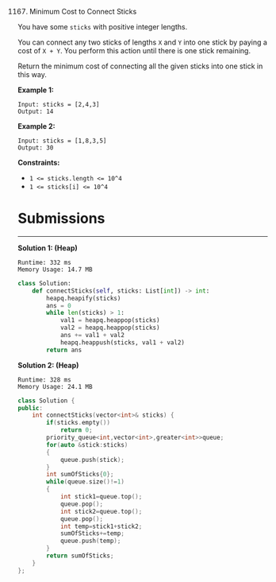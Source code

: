 1167. Minimum Cost to Connect Sticks

You have some `sticks` with positive integer lengths.

You can connect any two sticks of lengths `X` and `Y` into one stick by paying a cost of `X + Y`.  You perform this action until there is one stick remaining.

Return the minimum cost of connecting all the given sticks into one stick in this way.

 

**Example 1:**
```
Input: sticks = [2,4,3]
Output: 14
```

**Example 2:**
```
Input: sticks = [1,8,3,5]
Output: 30
```

**Constraints:**

* `1 <= sticks.length <= 10^4`
* `1 <= sticks[i] <= 10^4`

# Submissions
---
**Solution 1: (Heap)**
```
Runtime: 332 ms
Memory Usage: 14.7 MB
```
```python
class Solution:
    def connectSticks(self, sticks: List[int]) -> int:
        heapq.heapify(sticks)
        ans = 0
        while len(sticks) > 1:
            val1 = heapq.heappop(sticks)
            val2 = heapq.heappop(sticks)
            ans += val1 + val2
            heapq.heappush(sticks, val1 + val2)
        return ans
```

**Solution 2: (Heap)**
```
Runtime: 328 ms
Memory Usage: 24.1 MB
```
```c++
class Solution {
public:
    int connectSticks(vector<int>& sticks) {
        if(sticks.empty())
            return 0;
        priority_queue<int,vector<int>,greater<int>>queue;
        for(auto &stick:sticks)
        {
            queue.push(stick);
        }
        int sumOfSticks{0};
        while(queue.size()!=1)
        {
            int stick1=queue.top();
            queue.pop();
            int stick2=queue.top();
            queue.pop();
            int temp=stick1+stick2;
            sumOfSticks+=temp;
            queue.push(temp);
        }
        return sumOfSticks;
    }
};
```